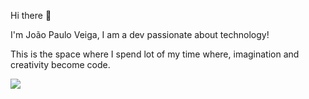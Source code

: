 Hi there 👋

I'm João Paulo Veiga, I am a dev passionate about technology!

This is the space where I spend lot of my time where, imagination and creativity become code.

<img src="https://github-readme-stats.vercel.app/api/top-langs?username=joao57"/>
